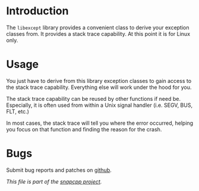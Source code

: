 
# Introduction

The `libexcept` library provides a convenient class to derive your
exception classes from. It provides a stack trace capability.
At this point it is for Linux only.


# Usage

You just have to derive from this library exception classes to gain
access to the stack trace capability. Everything else will work under
the hood for you.

The stack trace capability can be reused by other functions if need
be. Especially, it is often used from within a Unix signal handler
(i.e. SEGV, BUS, FLT, etc.)

In most cases, the stack trace will tell you where the error occurred,
helping you focus on that function and finding the reason for the crash.


# Bugs

Submit bug reports and patches on
[github](https://github.com/m2osw/libexcept/issues).


_This file is part of the [snapcpp project](https://snapwebsites.org/)._
